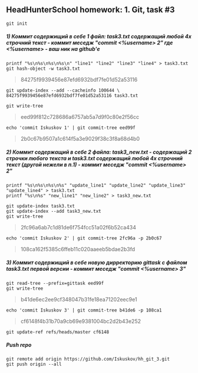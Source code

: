# 
HeadHunterSchool homework: 1. Git, task #3
---------

```
git init
```

##### 1) Коммит содержищий в себе 1 файл: task3.txt содержащий любой 4х строчний текст - коммит меседж "commit <%username> 2" где <%username> -  ваш ник на github'е
```
printf "%s\n%s\n%s\n%s\n" "line1" "line2" "line3" "line4" > task3.txt
git hash-object -w task3.txt
```
> 84275f9939456e87efd6932bdf7fe01d52a53116

```
git update-index --add --cacheinfo 100644 \
84275f9939456e87efd6932bdf7fe01d52a53116 task3.txt
```

```
git write-tree
```
> eed99f812c728686a6757ab5a7d9f0c80e2f56cc


```
echo 'commit Iskuskov 1' | git commit-tree eed99f
```
> 2b0c67b9507a1c614f5a3e9029f38c3f8a68d4b0



##### 2) Коммит содержащий в себе 2 файла: task3_new.txt - содержащий 2 строчки любого текста и task3.txt содержащий любой 4х строчний текст (другой нежели в п.1) - коммит меседж "commit <%username> 2"
```
printf "%s\n%s\n%s\n%s" "update_line1" "update_line2" "update_line3" "update_line4" > task3.txt
printf "%s\n%s" "new_line1" "new_line2" > task3_new.txt
```

```
git update-index task3.txt
git update-index --add task3_new.txt
git write-tree
```
> 2fc96a6ab7c1d81de6f754fcc51a02f6b52ca434

```
echo 'commit Iskuskov 2' | git commit-tree 2fc96a -p 2b0c67
```
> 108ca162f5385c6ffeb11c020aaeeb5bdae2b3fd


##### 3) Коммит содержищий в себе новую дирректорию gittask с файлом task3.txt первой версии - коммит меседж "commit <%username> 3"

```
git read-tree --prefix=gittask eed99f
git write-tree
```
> b41de6ec2ee9cf348047b31fe18ea71202eec9e1

```
echo 'commit Iskuskov 3' | git commit-tree b41de6 -p 108ca1
```
> cf6148f4b31b70a9cb69e9381004bc2d2b43e252

```
git update-ref refs/heads/master cf6148
```


##### Push repo
```
git remote add origin https://github.com/Iskuskov/hh_git_3.git
git push origin --all
```




